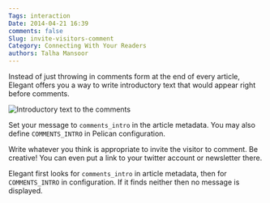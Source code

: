 ```yaml
---
Tags: interaction
Date: 2014-04-21 16:39
comments: false
Slug: invite-visitors-comment
Category: Connecting With Your Readers
authors: Talha Mansoor
---
```


Instead of just throwing in comments form at the end of every article, Elegant
offers you a way to write introductory text that would appear right before comments.

![Introductory text to the comments]({static}/images/elegant-theme_comments-introduction.png)

Set your message to `comments_intro` in the article metadata. You may also
define `COMMENTS_INTRO` in Pelican configuration.

Write whatever you think is appropriate to invite the visitor to comment. Be
creative! You can even put a link to your twitter account or newsletter there.

Elegant first looks for `comments_intro` in article metadata, then for
`COMMENTS_INTRO` in configuration. If it finds neither then no message is
displayed.
